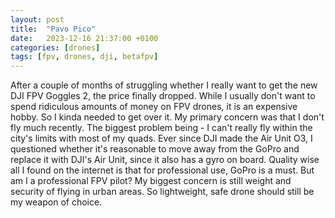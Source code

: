 ```yaml
---
layout: post
title:  "Pavo Pico"
date:   2023-12-16 21:37:00 +0100
categories: [drones]
tags: [fpv, drones, dji, betafpv]
---
```

After a couple of months of struggling whether I really want to get the new DJI FPV Goggles 2, the price finally dropped. While I usually don't want to spend ridiculous amounts of money on FPV drones, it is an expensive hobby. So I kinda needed to get over it. My primary concern was that I don't fly much recently. The biggest problem being - I can't really fly within the city's limits with most of my quads. Ever since DJI made the Air Unit O3, I questioned whether it's reasonable to move away from the GoPro and replace it with DJI's Air Unit, since it also has a gyro on board. Quality wise all I found on the internet is that for professional use, GoPro is a must. But am I a professional FPV pilot? My biggest concern is still weight and security of flying in urban areas. So lightweight, safe drone should still be my weapon of choice.
